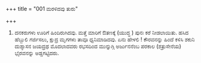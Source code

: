 +++
title = "001 ಮರಳಿದವು ತುರು"

+++
1. ದನಕರುಗಳು ಊರಿಗೆ ಹಿಂದಿರುಗಿದವು. ಮತ್ತೆ ಮಾರಿಗೆ ಔತಣಕ್ಕೆ  (ಯುದ್ಧ ) ಪುನಃ ಕರೆ ನೀಡಲಾಯಿತು. ಹಸಿದ ಹೆಬ್ಬುಲಿ ಗರ್ಜಿಸಲು, ಕ್ಷುದ್ರ ಮೃಗಗಳು ತಾವೂ ಧ್ವನಿಮಾಡಿದವು. ಏನು ಹೇಳಲಿ ! ಕೌರವನನ್ನು ಹಿಂದೆ ಕಳಿಸಿ ಶಕುನಿ ದುಶ್ಶಾಸನ ಜಯದ್ರಥ ಮೊದಲಾದವರು ರಭಸದಿಂದ ಮುನ್ನುಗ್ಗಿ  ಅರ್ಜುನನೆಂಬ ಪರಕಾಲ (ಶತ್ರುಸೇನೆಯ) ಭೈರವನನ್ನು ಅಡ್ಡಗಟ್ಟಿದರು.